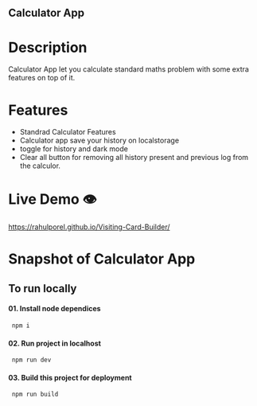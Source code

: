 ## Calculator App

# Description

Calculator App let you calculate standard maths problem with some extra features on top of it.

# Features

- Standrad Calculator Features
- Calculator app save your history on localstorage
- toggle for history and dark mode
- Clear all button for removing all history present and previous log from the calculor.

# Live Demo 👁️

https://rahulporel.github.io/Visiting-Card-Builder/

# Snapshot of Calculator App

## To run locally

#### 01. Install node dependices

```npm
 npm i
```

#### 02. Run project in localhost

```npm
 npm run dev
```

#### 03. Build this project for deployment

```npm
 npm run build
```
